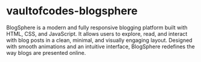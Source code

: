 # vaultofcodes-blogsphere
BlogSphere is a modern and fully responsive blogging platform built with HTML, CSS, and JavaScript. It allows users to explore, read, and interact with blog posts in a clean, minimal, and visually engaging layout. Designed with smooth animations and an intuitive interface, BlogSphere redefines the way blogs are presented online.
